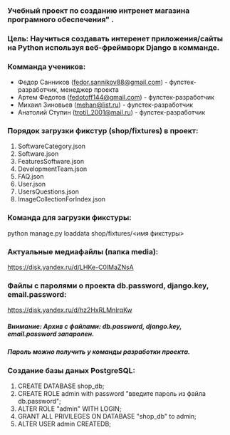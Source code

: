 ### Учебный проект по созданию интренет магазина програмного обеспечения" .

### Цель: Научиться создавать интеренет приложения/сайты на Python используя веб-фреймворк Django в комманде.

### Комманда учеников:
- Федор Санников (fedor.sannikov88@gmail.com) - фулстек-разработчик, менеджер проекта 
- Артем Федотов (fedotoff144@gmail.com) - фулстек-разработчик 
- Михаил Зиновьев (mehan@list.ru) - фулстек-разработчик 
- Анатолий Ступин (trotil_2001@mail.ru) - фулстек-разработчик

### Порядок загрузки фикстур (shop/fixtures) в проект:

1. SoftwareCategory.json
2. Software.json
3. FeaturesSoftware.json
4. DevelopmentTeam.json
5. FAQ.json
6. User.json
7. UsersQuestions.json
8. ImageCollectionForIndex.json

### Команда для загрузки фикстуры:
python manage.py loaddata shop/fixtures/<имя фикстуры>

### Актуальные медиафайлы (папка media):
https://disk.yandex.ru/d/LHKe-C0lMaZNsA

### Файлы с паролями о проекта db.password, django.key, email.password:
https://disk.yandex.ru/d/hz2HxRLMnIrqKw

##### Внимание: Архив с файлами: db.password, django.key, email.password запаролен.
##### Пароль можно получить у команды разработки проекта.

### Создание базы даных PostgreSQL:
1. CREATE DATABASE shop_db;
2. CREATE ROLE admin with password "введите пароль из файла db.password";
3. ALTER ROLE "admin" WITH LOGIN;
4. GRANT ALL PRIVILEGES ON DATABASE "shop_db" to admin;
5. ALTER USER admin CREATEDB;
